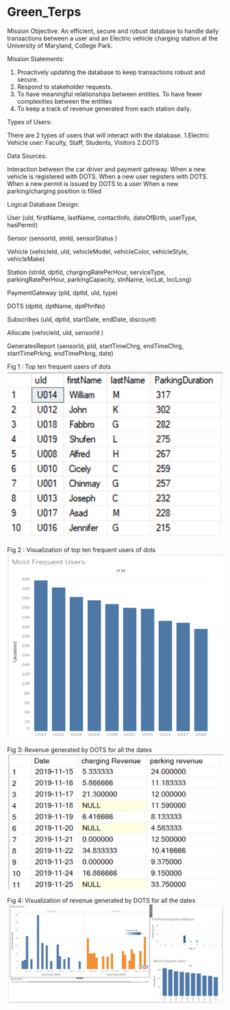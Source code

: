 # Green_Terps

Mission Objective: An efficient, secure and robust database to handle daily transactions between a user and an Electric vehicle charging station at the University of Maryland, College Park. 
 
Mission Statements:

1. Proactively updating the database to keep transactions robust and secure. 
2. Respond to stakeholder requests.
3. To have meaningful relationships between entities. To have fewer complexities between the entities
4. To keep a track of revenue generated from each station daily.

Types of Users:

There are 2 types of users that will interact with the database.
1.Electric Vehicle user: Faculty, Staff, Students, Visitors 
2.DOTS

Data Sources:

Interaction between the car driver and payment gateway.
When a new vehicle is registered with DOTS.
When a new user registers with DOTS.
When a new permit is issued by DOTS to a user
When a new parking/charging position is filled

Logical Database Design:

User (uId, firstName, lastName, contactInfo, dateOfBirth, userType, hasPermit)

Sensor (sensorId, stnId, sensorStatus )

Vehicle (vehicleId, uId, vehicleModel, vehicleColor, vehicleStyle, vehicleMake)

Station (stnId, dptId, chargingRatePerHour, serviceType, parkingRatePerHour, parkingCapacity, stnName, locLat, locLong)

PaymentGateway (pId, dptId, uId, type)

DOTS (dptId, dptName, dptPhnNo)

Subscribes (uId, dptId, startDate, endDate, discount)

Allocate (vehicleId, uId, sensorId )

GeneratesReport (sensorId, pId, startTimeChrg, endTimeChrg, startTimePrkng, endTimePrkng, date)


Fig 1 : Top ten frequent users of dots
![](Picture1.png)

Fig 2 : Visualization of top ten frequent users of dots
![](mostfrequsers.png)

Fig 3: Revenue generated by DOTS for all the dates
![](revenue.png)

Fig 4: Visualization of revenue generated by DOTS for all the dates
![](Pnc2.png)







